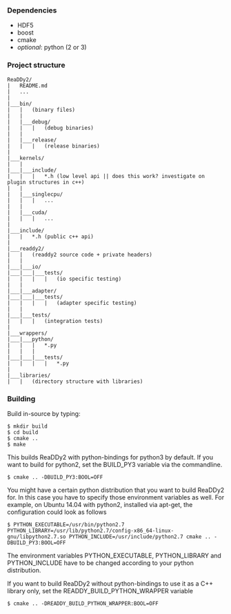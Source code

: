 ### Dependencies
- HDF5
- boost
- cmake
- *optional*: python (2 or 3)

### Project structure
```
ReaDDy2/
|   README.md
|   ...
|
|___bin/
|   |   (binary files)
|   |
|   |___debug/
|   |   |   (debug binaries)
|   |
|   |___release/
|   |   |   (release binaries)
|
|___kernels/
|   |
|___|___include/
|   |   |   *.h (low level api || does this work? investigate on plugin structures in c++)
|   |
|   |___singlecpu/
|   |   |   ...
|   |
|   |___cuda/
|   |   |   ...
|
|___include/
|   |   *.h (public c++ api)
|
|___readdy2/
|   |   (readdy2 source code + private headers)
|   |
|___|___io/
|___|___|___tests/
|   |   |   |   (io specific testing)
|   |
|___|___adapter/
|___|___|___tests/
|   |   |   |   (adapter specific testing)
|   |   
|___|___tests/
|   |   |   (integration tests)
|
|___wrappers/
|___|___python/
|   |   |   *.py
|   |   |
|___|___|___tests/
|   |   |   |   *.py
|
|___libraries/
|   |   (directory structure with libraries)

```
### Building
Build in-source by typing:

	$ mkdir build
	$ cd build
	$ cmake .. 
	$ make
This builds ReaDDy2 with python-bindings for python3 by default. If you want
to build for python2, set the BUILD_PY3 variable via the commandline.

	$ cmake .. -DBUILD_PY3:BOOL=OFF
You might have a certain python distribution that you want to build ReaDDy2 
for. In this case you have to specify those environment variables as well. For
example, on Ubuntu 14.04 with python2, installed via apt-get, the 
configuration could look as follows

	$ PYTHON_EXECUTABLE=/usr/bin/python2.7 PYTHON_LIBRARY=/usr/lib/python2.7/config-x86_64-linux-gnu/libpython2.7.so PYTHON_INCLUDE=/usr/include/python2.7 cmake .. -DBUILD_PY3:BOOL=OFF
The environment variables PYTHON_EXECUTABLE, PYTHON_LIBRARY and 
PYTHON_INCLUDE have to be changed according to your python distribution.

If you want to build ReaDDy2 without python-bindings to use it as a C++ 
library only, set the READDY_BUILD_PYTHON_WRAPPER variable

	$ cmake .. -DREADDY_BUILD_PYTHON_WRAPPER:BOOL=OFF